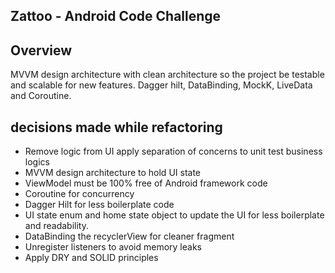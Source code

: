## Zattoo - Android Code Challenge


## Overview
MVVM design architecture with clean architecture so the project be testable and scalable for new features.
Dagger hilt, DataBinding, MockK, LiveData and Coroutine.


## decisions made while refactoring

- Remove logic from UI apply separation of concerns to unit test business logics
- MVVM design architecture to hold UI state
- ViewModel must be 100% free of Android framework code
- Coroutine for concurrency
- Dagger Hilt for less boilerplate code
- UI state enum and home state object to update the UI for less boilerplate and readability.
- DataBinding the recyclerView for cleaner fragment
- Unregister listeners to avoid memory leaks
- Apply DRY and SOLID principles